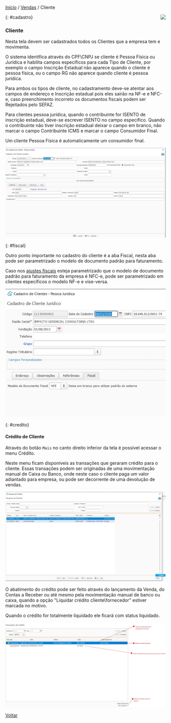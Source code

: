 [Início](index.md) / [Vendas](vendas.md) / Cliente

<a href="http://docs.continentenuvem.com.br/dicas.html#dicas"><img align="right" src="http://docs.continentenuvem.com.br/images/dicas.jpg"></a>



{: #cadastro}

### Cliente

Nesta tela devem ser cadastrados todos os Clientes que a  empresa tem e movimenta.

O sistema identifica através do CPF\CNPJ se cliente é Pessoa Física ou Jurídica e habilita campos específicos para cada Tipo de Cliente, por exemplo o campo Inscrição Estadual não aparece quando o cliente é pessoa física, ou o campo RG não aparece quando cliente é pessoa jurídica.

Para ambos os tipos de cliente, no cadastramento deve-se atentar aos campos de endereço e Inscrição estadual pois eles sairão na NF-e e NFC-e, caso preenchimento incorreto os documentos fiscais podem ser Rejeitados pelo SEFAZ.

Para clientes pessoa jurídica, quando o contribuinte for ISENTO de inscrição estadual, deve-se escrever ISENTO no campo específico. Quando o contribuinte não tiver inscrição estadual deixar o campo em branco, não marcar o campo Contribuinte ICMS e marcar o campo Consumidor Final.

Um cliente Pessoa Física é automaticamente um consumidor final.

![](images/vendas_cliente.jpg)

{: #fiscal}

Outro ponto importante no cadastro do cliente é a aba Fiscal, nesta aba pode ser parametrizado o modelo de documento padrão para faturamento. 

Caso nos [ajustes fiscais](sistema_ajustes.md#geral) esteja parametrizado que o modelo de documento padrão para faturamento da empresa é NFC-e, pode ser parametrizado em clientes específicos o modelo NF-e e vise-versa.

![](images/vendas_cliente_fiscal.jpg)



{: #credito}

#### Crédito de Cliente

Através do botão `Mais` no canto direito inferior da tela é possível acessar o menu Crédito.

Neste menu ficam disponíveis as transações que geraram crédito para o cliente. Essas transações podem ser originadas de uma movimentação manual de Caixa ou Banco, onde neste caso o cliente paga um valor adiantado para empresa, ou pode ser decorrente de uma devolução de vendas.

![](images/vendas_cliente_credito.jpg)



O abatimento do crédito pode ser feito através do lançamento da Venda, do Contas a Receber ou até mesmo pela movimentação manual de banco ou caixa, quando a opção "Liquidar crédito cliente\fornecedor" estiver marcada no motivo.

Quando o crédito for totalmente liquidado ele ficará com status liquidado.

![](images/vendas_cliente_credito2.jpg)



[Voltar](vendas.md#vendas)